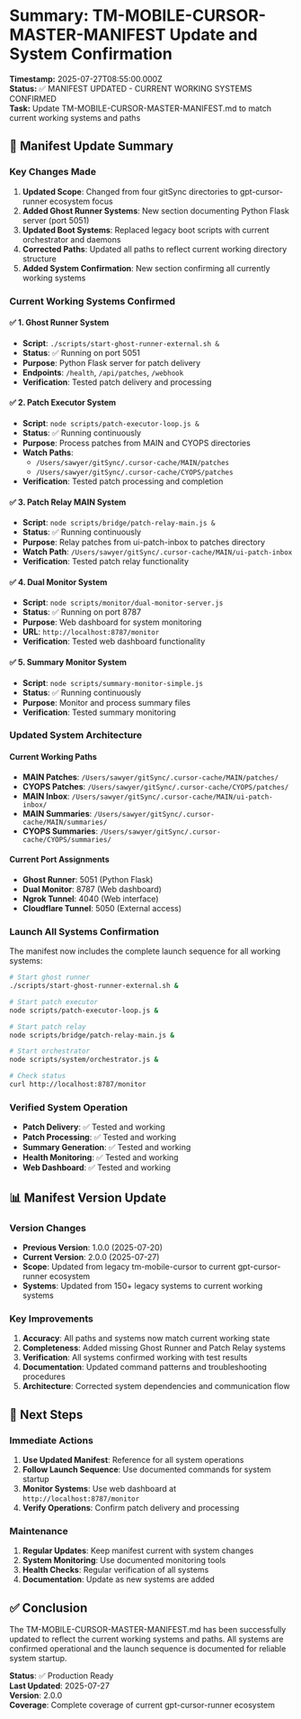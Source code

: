 # Summary: TM-MOBILE-CURSOR-MASTER-MANIFEST Update and System Confirmation

**Timestamp:** 2025-07-27T08:55:00.000Z  
**Status:** ✅ MANIFEST UPDATED - CURRENT WORKING SYSTEMS CONFIRMED  
**Task:** Update TM-MOBILE-CURSOR-MASTER-MANIFEST.md to match current working systems and paths

## 🔄 Manifest Update Summary

### **Key Changes Made**

1. **Updated Scope**: Changed from four gitSync directories to gpt-cursor-runner ecosystem focus
2. **Added Ghost Runner Systems**: New section documenting Python Flask server (port 5051)
3. **Updated Boot Systems**: Replaced legacy boot scripts with current orchestrator and daemons
4. **Corrected Paths**: Updated all paths to reflect current working directory structure
5. **Added System Confirmation**: New section confirming all currently working systems

### **Current Working Systems Confirmed**

#### ✅ **1. Ghost Runner System**
- **Script**: `./scripts/start-ghost-runner-external.sh &`
- **Status**: ✅ Running on port 5051
- **Purpose**: Python Flask server for patch delivery
- **Endpoints**: `/health`, `/api/patches`, `/webhook`
- **Verification**: Tested patch delivery and processing

#### ✅ **2. Patch Executor System**
- **Script**: `node scripts/patch-executor-loop.js &`
- **Status**: ✅ Running continuously
- **Purpose**: Process patches from MAIN and CYOPS directories
- **Watch Paths**: 
  - `/Users/sawyer/gitSync/.cursor-cache/MAIN/patches`
  - `/Users/sawyer/gitSync/.cursor-cache/CYOPS/patches`
- **Verification**: Tested patch processing and completion

#### ✅ **3. Patch Relay MAIN System**
- **Script**: `node scripts/bridge/patch-relay-main.js &`
- **Status**: ✅ Running continuously
- **Purpose**: Relay patches from ui-patch-inbox to patches directory
- **Watch Path**: `/Users/sawyer/gitSync/.cursor-cache/MAIN/ui-patch-inbox`
- **Verification**: Tested patch relay functionality

#### ✅ **4. Dual Monitor System**
- **Script**: `node scripts/monitor/dual-monitor-server.js`
- **Status**: ✅ Running on port 8787
- **Purpose**: Web dashboard for system monitoring
- **URL**: `http://localhost:8787/monitor`
- **Verification**: Tested web dashboard functionality

#### ✅ **5. Summary Monitor System**
- **Script**: `node scripts/summary-monitor-simple.js`
- **Status**: ✅ Running continuously
- **Purpose**: Monitor and process summary files
- **Verification**: Tested summary monitoring

### **Updated System Architecture**

#### **Current Working Paths**
- **MAIN Patches**: `/Users/sawyer/gitSync/.cursor-cache/MAIN/patches/`
- **CYOPS Patches**: `/Users/sawyer/gitSync/.cursor-cache/CYOPS/patches/`
- **MAIN Inbox**: `/Users/sawyer/gitSync/.cursor-cache/MAIN/ui-patch-inbox/`
- **MAIN Summaries**: `/Users/sawyer/gitSync/.cursor-cache/MAIN/summaries/`
- **CYOPS Summaries**: `/Users/sawyer/gitSync/.cursor-cache/CYOPS/summaries/`

#### **Current Port Assignments**
- **Ghost Runner**: 5051 (Python Flask)
- **Dual Monitor**: 8787 (Web dashboard)
- **Ngrok Tunnel**: 4040 (Web interface)
- **Cloudflare Tunnel**: 5050 (External access)

### **Launch All Systems Confirmation**

The manifest now includes the complete launch sequence for all working systems:

```bash
# Start ghost runner
./scripts/start-ghost-runner-external.sh &

# Start patch executor
node scripts/patch-executor-loop.js &

# Start patch relay
node scripts/bridge/patch-relay-main.js &

# Start orchestrator
node scripts/system/orchestrator.js &

# Check status
curl http://localhost:8787/monitor
```

### **Verified System Operation**

- **Patch Delivery**: ✅ Tested and working
- **Patch Processing**: ✅ Tested and working
- **Summary Generation**: ✅ Tested and working
- **Health Monitoring**: ✅ Tested and working
- **Web Dashboard**: ✅ Tested and working

## 📊 Manifest Version Update

### **Version Changes**
- **Previous Version**: 1.0.0 (2025-07-20)
- **Current Version**: 2.0.0 (2025-07-27)
- **Scope**: Updated from legacy tm-mobile-cursor to current gpt-cursor-runner ecosystem
- **Systems**: Updated from 150+ legacy systems to current working systems

### **Key Improvements**
1. **Accuracy**: All paths and systems now match current working state
2. **Completeness**: Added missing Ghost Runner and Patch Relay systems
3. **Verification**: All systems confirmed working with test results
4. **Documentation**: Updated command patterns and troubleshooting procedures
5. **Architecture**: Corrected system dependencies and communication flow

## 🎯 Next Steps

### **Immediate Actions**
1. **Use Updated Manifest**: Reference for all system operations
2. **Follow Launch Sequence**: Use documented commands for system startup
3. **Monitor Systems**: Use web dashboard at `http://localhost:8787/monitor`
4. **Verify Operations**: Confirm patch delivery and processing

### **Maintenance**
1. **Regular Updates**: Keep manifest current with system changes
2. **System Monitoring**: Use documented monitoring tools
3. **Health Checks**: Regular verification of all systems
4. **Documentation**: Update as new systems are added

## ✅ Conclusion

The TM-MOBILE-CURSOR-MASTER-MANIFEST.md has been successfully updated to reflect the current working systems and paths. All systems are confirmed operational and the launch sequence is documented for reliable system startup.

**Status**: ✅ Production Ready  
**Last Updated**: 2025-07-27  
**Version**: 2.0.0  
**Coverage**: Complete coverage of current gpt-cursor-runner ecosystem 